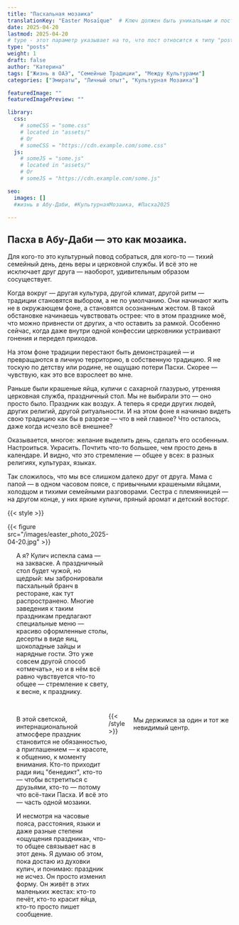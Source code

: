 ```yaml
---
title: "Пасхальная мозаика"
translationKey: "Easter Mosaïque"  # Ключ должен быть уникальным и постоянным
date: 2025-04-20
lastmod: 2025-04-20
# type - этот параметр указывает на то, что пост относится к типу "post"
type: "posts"
weight: 1
draft: false
author: "Катерина"
tags: ["Жизнь в ОАЭ", "Семейные Традиции", "Между Культурами"]
categories: ["Эмираты", "Личный опыт", "Культурная Мозаика"]

featuredImage: ""
featuredImagePreview: ""

library:
  css:
    # someCSS = "some.css"
    # located in "assets/"
    # Or
    # someCSS = "https://cdn.example.com/some.css"
  js:
    # someJS = "some.js"
    # located in "assets/"
    # Or
    # someJS = "https://cdn.example.com/some.js"

seo:
  images: []
  #жизнь в Абу-Даби, #КультурнаяМозаика, #Пасха2025

---
```

## Пасха в Абу-Даби — это как мозаика.

Для кого-то это культурный повод собраться, для кого-то — тихий семейный день, день веры и церковной службы. И всё это не исключает друг друга — наоборот, удивительным образом сосуществует.

Когда вокруг — другая культура, другой климат, другой ритм — традиции становятся выбором, а не по умолчанию. Они начинают жить не в окружающем фоне, а становятся осознанным жестом. В такой обстановке начинаешь чувствовать острее: что в этом празднике моё, что можно привнести от других, а что оставить за рамкой. Особенно сейчас, когда даже внутри одной конфессии церковники устраивают гонения и передел приходов. 

На этом фоне традиции перестают быть демонстрацией — и превращаются в личную территорию, в собственную традицию. Я не тоскую по детству или родине, не ощущаю потери Пасхи. Скорее — чувствую, как это все взрослеет во мне.

Раньше были крашеные яйца, куличи с сахарной глазурью, утренняя церковная служба, праздничный стол. Мы не выбирали это — оно просто было. Праздник как воздух.
А теперь я среди других людей, других религий, другой ритуальности. И на этом фоне я начинаю видеть свою традицию как бы в разрезе — что в ней главное? Что осталось, даже когда исчезло всё внешнее?

Оказывается, многое: желание выделить день, сделать его особенным. Настроиться. Украсить. Почтить что-то большее, чем просто день в календаре. И видно, что это стремление — общее у всех: в разных религиях, культурах, языках.

Так сложилось, что мы все слишком далеко друг от друга. Мама с папой — в одном часовом поясе, с привычными крашеными яйцами, холодцом и тихими семейными разговорами. Сестра с племянницей — на другом конце, у них яркие куличи, пряный аромат и детский восторг.

{{< style >}}
 <div style="display: flex; align-items: center;">
    <div style="flex: 0 0 45%;">
        {{< figure src="/images/easter_photo_2025-04-20.jpg" >}}
    <div style="flex: 1; margin-left: 20px;"> <!-- Отступ справа от текста -->
        <p>А я? Кулич испекла сама — на закваске. А праздничный стол будет чужой, но щедрый: мы забронировали пасхальный бранч в ресторане, как тут распространено. Многие заведения к таким праздникам предлагают специальные меню — красиво оформленные столы, десерты в виде яиц, шоколадные зайцы и нарядные гости. Это уже совсем другой способ «отмечать», но и в нём всё равно чувствуется что-то общее — стремление к свету, к весне, к празднику.</p>
        <br>
        <p>В этой светской, интернациональной атмосфере праздник становится не обязанностью, а приглашением — к красоте, к общению, к моменту внимания. Кто-то приходит ради яиц "бенедикт", кто-то — чтобы встретиться с друзьями, кто-то — потому что всё-таки Пасха. И всё это — часть одной мозаики.</p>
        <p>И несмотря на часовые пояса, расстояния, языки и даже разные степени «ощущения праздника», что-то общее связывает нас в этот день. Я думаю об этом, пока достаю из духовки кулич, и понимаю: праздник не исчез. Он просто изменил форму. Он живёт в этих маленьких жестах: кто-то печёт, кто-то красит яйца, кто-то просто пишет сообщение.</p>
  </div>
</div>
{{< /style >}}

Мы держимся за один и тот же невидимый центр.